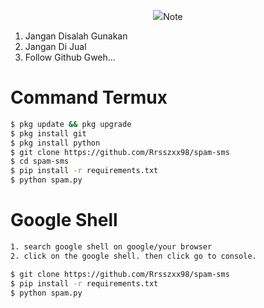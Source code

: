 <p align="center">
    <img src="https://github.com/Rrsszxx98.jpg/.png
</p>

# Note

1. Jangan Disalah Gunakan
2. Jangan Di Jual
3. Follow Github Gweh...

# Command Termux
```bash
$ pkg update && pkg upgrade
$ pkg install git
$ pkg install python
$ git clone https://github.com/Rrsszxx98/spam-sms
$ cd spam-sms
$ pip install -r requirements.txt
$ python spam.py
```

# Google Shell

```bash
1. search google shell on google/your browser
2. click on the google shell. then click go to console.

$ git clone https://github.com/Rrsszxx98/spam-sms
$ pip install -r requirements.txt
$ python spam.py
```
